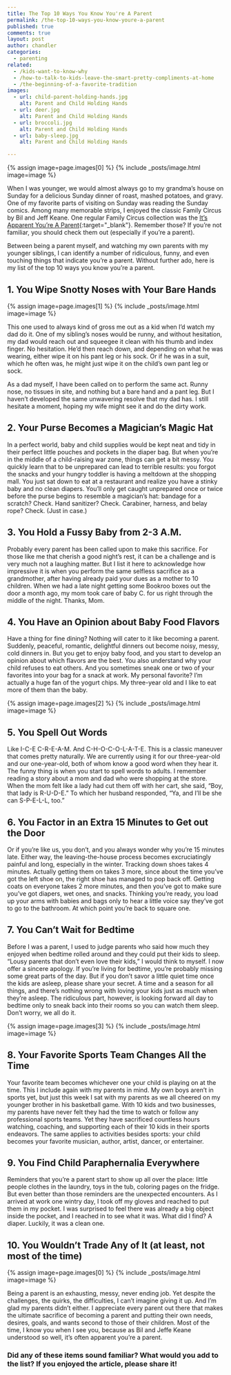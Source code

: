 ```yaml
---
title: The Top 10 Ways You Know You're A Parent
permalink: /the-top-10-ways-you-know-youre-a-parent
published: true
comments: true
layout: post
author: chandler
categories: 
  - parenting
related: 
  - /kids-want-to-know-why
  - /how-to-talk-to-kids-leave-the-smart-pretty-compliments-at-home
  - /the-beginning-of-a-favorite-tradition
images: 
  - url: child-parent-holding-hands.jpg
    alt: Parent and Child Holding Hands
  - url: deer.jpg
    alt: Parent and Child Holding Hands
  - url: broccoli.jpg
    alt: Parent and Child Holding Hands
  - url: baby-sleep.jpg
    alt: Parent and Child Holding Hands

---
```


{% assign image=page.images[0] %}
{% include _posts/image.html image=image %}

When I was younger, we would almost always go to my grandma’s house on Sunday for a delicious Sunday dinner of roast, mashed potatoes, and gravy. One of my favorite parts of visiting on Sunday was reading the Sunday comics. Among many memorable strips, I enjoyed the classic Family Circus by Bil and Jeff Keane. One regular Family Circus collection was the [It’s Apparent You’re A Parent](http://familycircus.com/comic_tag/its-apparent-youre-a-parent/){:target="_blank"}. Remember those? If you’re not familiar, you should check them out (especially if you’re a parent).

Between being a parent myself, and watching my own parents with my younger siblings, I can identify a number of ridiculous, funny, and even touching things that indicate you’re a parent. Without further ado, here is my list of the top 10 ways you know you’re a parent.

## 1. You Wipe Snotty Noses with Your Bare Hands

{% assign image=page.images[1] %}
{% include _posts/image.html image=image %}

This one used to always kind of gross me out as a kid when I’d watch my dad do it. One of my sibling’s noses would be runny, and without hesitation, my dad would reach out and squeegee it clean with his thumb and index finger. No hesitation. He’d then reach down, and depending on what he was wearing, either wipe it on his pant leg or his sock. Or if he was in a suit, which he often was, he might just wipe it on the child’s own pant leg or sock.

As a dad myself, I have been called on to perform the same act. Runny nose, no tissues in site, and nothing but a bare hand and a pant leg. But I haven’t developed the same unwavering resolve that my dad has. I still hesitate a moment, hoping my wife might see it and do the dirty work.

## 2. Your Purse Becomes a Magician’s Magic Hat

In a perfect world, baby and child supplies would be kept neat and tidy in their perfect little pouches and pockets in the diaper bag. But when you’re in the middle of a child-raising war zone, things can get a bit messy. You quickly learn that to be unprepared can lead to terrible results: you forgot the snacks and your hungry toddler is having a meltdown at the shopping mall. You just sat down to eat at a restaurant and realize you have a stinky baby and no clean diapers. You’ll only get caught unprepared once or twice before the purse begins to resemble a magician’s hat: bandage for a scratch? Check. Hand sanitizer? Check. Carabiner, harness, and belay rope? Check. (Just in case.)

## 3. You Hold a Fussy Baby from 2-3 A.M.

Probably every parent has been called upon to make this sacrifice. For those like me that cherish a good night’s rest, it can be a challenge and is very much not a laughing matter. But I list it here to acknowledge how impressive it is when you perform the same selfless sacrifice as a grandmother, after having already paid your dues as a mother to 10 children. When we had a late night getting some Bookroo boxes out the door a month ago, my mom took care of baby C. for us right through the middle of the night. Thanks, Mom.

## 4. You Have an Opinion about Baby Food Flavors

Have a thing for fine dining? Nothing will cater to it like becoming a parent. Suddenly, peaceful, romantic, delightful dinners out become noisy, messy, cold dinners in. But you get to enjoy baby food, and you start to develop an opinion about which flavors are the best. You also understand why your child refuses to eat others. And you sometimes sneak one or two of your favorites into your bag for a snack at work. My personal favorite? I’m actually a huge fan of the yogurt chips. My three-year old and I like to eat more of them than the baby.

{% assign image=page.images[2] %}
{% include _posts/image.html image=image %}

## 5. You Spell Out Words

Like I-C-E C-R-E-A-M. And C-H-O-C-O-L-A-T-E. This is a classic maneuver that comes pretty naturally. We are currently using it for our three-year-old and our one-year-old, both of whom know a good word when they hear it. The funny thing is when you start to spell words to adults. I remember reading a story about a mom and dad who were shopping at the store. When the mom felt like a lady had cut them off with her cart, she said, “Boy, that lady is R-U-D-E.” To which her husband responded, “Ya, and I’ll be she can S-P-E-L-L, too.”

## 6. You Factor in an Extra 15 Minutes to Get out the Door

Or if you’re like us, you don’t, and you always wonder why you’re 15 minutes late. Either way, the leaving-the-house process becomes excruciatingly painful and long, especially in the winter. Tracking down shoes takes 4 minutes. Actually getting them on takes 3 more, since about the time you’ve got the left shoe on, the right shoe has managed to pop back off. Getting coats on everyone takes 2 more minutes, and then you’ve got to make sure you’ve got diapers, wet ones, and snacks. Thinking you’re ready, you load up your arms with babies and bags only to hear a little voice say they’ve got to go to the bathroom. At which point you’re back to square one.

## 7. You Can’t Wait for Bedtime

Before I was a parent, I used to judge parents who said how much they enjoyed when bedtime rolled around and they could put their kids to sleep. “Lousy parents that don’t even love their kids,” I would think to myself. I now offer a sincere apology. If you’re living for bedtime, you’re probably missing some great parts of the day. But if you don’t savor a little quiet time once the kids are asleep, please share your secret. A time and a season for all things, and there’s nothing wrong with loving your kids just as much when they’re asleep. The ridiculous part, however, is looking forward all day to bedtime only to sneak back into their rooms so you can watch them sleep. Don’t worry, we all do it.

{% assign image=page.images[3] %}
{% include _posts/image.html image=image %}

## 8. Your Favorite Sports Team Changes All the Time

Your favorite team becomes whichever one your child is playing on at the time. This I include again with my parents in mind. My own boys aren’t in sports yet, but just this week I sat with my parents as we all cheered on my younger brother in his basketball game. With 10 kids and two businesses, my parents have never felt they had the time to watch or follow any professional sports teams. Yet they have sacrificed countless hours watching, coaching, and supporting each of their 10 kids in their sports endeavors. The same applies to activities besides sports: your child becomes your favorite musician, author, artist, dancer, or entertainer.

## 9. You Find Child Paraphernalia Everywhere

Reminders that you’re a parent start to show up all over the place: little people clothes in the laundry, toys in the tub, coloring pages on the fridge. But even better than those reminders are the unexpected encounters. As I arrived at work one wintry day, I took off my gloves and reached to put them in my pocket. I was surprised to feel there was already a big object inside the pocket, and I reached in to see what it was. What did I find? A diaper. Luckily, it was a clean one.

## 10. You Wouldn’t Trade Any of It (at least, not most of the time)

{% assign image=page.images[0] %}
{% include _posts/image.html image=image %}

Being a parent is an exhausting, messy, never ending job. Yet despite the challenges, the quirks, the difficulties, I can’t imagine giving it up. And I’m glad my parents didn’t either. I appreciate every parent out there that makes the ultimate sacrifice of becoming a parent and putting their own needs, desires, goals, and wants second to those of their children. Most of the time, I know you when I see you, because as Bil and Jeffe Keane understood so well, it’s often apparent you’re a parent.

### Did any of these items sound familiar? What would you add to the list? If you enjoyed the article, please share it!